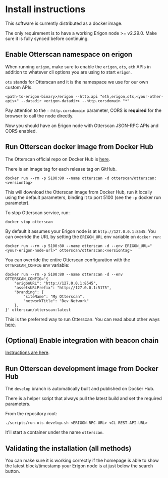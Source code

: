 # Install instructions

This software is currently distributed as a docker image.

The only requirement is to have a working Erigon node >= v2.29.0. Make sure it is fully synced before continuing.

## Enable Otterscan namespace on erigon

When running `erigon`, make sure to enable the `erigon`, `ots`, `eth` APIs in addition to whatever cli options you are using to start `erigon`.

`ots` stands for Otterscan and it is the namespace we use for our own custom APIs.

```
<path-to-erigon-binary>/erigon --http.api "eth,erigon,ots,<your-other-apis>" --datadir <erigon-datadir> --http.corsdomain "*"
```

Pay attention to the `--http.corsdomain` parameter, CORS is **required** for the browser to call the node directly.

Now you should have an Erigon node with Otterscan JSON-RPC APIs and CORS enabled.

## Run Otterscan docker image from Docker Hub

The Otterscan official repo on Docker Hub is [here](https://hub.docker.com/orgs/otterscan/repositories).

There is an image tag for each release tag on GitHub.

```
docker run --rm -p 5100:80 --name otterscan -d otterscan/otterscan:<versiontag>
```

This will download the Otterscan image from Docker Hub, run it locally using the default parameters, binding it to port 5100 (see the `-p` docker run parameter).

To stop Otterscan service, run:

```
docker stop otterscan
```

By default it assumes your Erigon node is at `http://127.0.0.1:8545`. You can override the URL by setting the `ERIGON_URL` env variable on `docker run`:

```
docker run --rm -p 5100:80 --name otterscan -d --env ERIGON_URL="<your-erigon-node-url>" otterscan/otterscan:<versiontag>
```

You can override the entire Otterscan configuration with the `OTTERSCAN_CONFIG` env variable:

```shell
docker run --rm -p 5100:80 --name otterscan -d --env OTTERSCAN_CONFIG='{
    "erigonURL": "http://127.0.0.1:8545",
    "assetsURLPrefix": "http://127.0.0.1:5175",
    "branding": {
        "siteName": "My Otterscan",
        "networkTitle": "Dev Network"
    },
}' otterscan/otterscan:latest
```

This is the preferred way to run Otterscan. You can read about other ways [here](./other-ways-to-run-otterscan.md).

## (Optional) Enable integration with beacon chain

[Instructions are here](./beacon-chain.md).

## Run Otterscan development image from Docker Hub

The `develop` branch is automatically built and published on Docker Hub.

There is a helper script that always pull the latest build and set the required parameters.

From the repository root:

```
./scripts/run-ots-develop.sh <ERIGON-RPC-URL> <CL-REST-API-URL>
```

It'll start a container under the name `otterscan`.

## Validating the installation (all methods)

You can make sure it is working correctly if the homepage is able to show the latest block/timestamp your Erigon node is at just below the search button.
